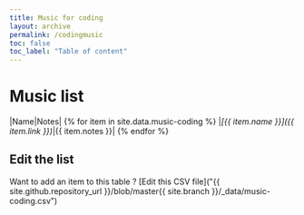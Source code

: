 ```yaml
---
title: Music for coding
layout: archive
permalink: /codingmusic
toc: false
toc_label: "Table of content"
---
```


# Music list

|Name|Notes|
{% for item in site.data.music-coding %}
|*[{{ item.name }}]({{ item.link }})*|{{ item.notes }}|
{% endfor %}

## Edit the list

Want to add an item to this table ? [Edit this CSV file]("{{ site.github.repository_url }}/blob/master{{ site.branch }}/_data/music-coding.csv")
